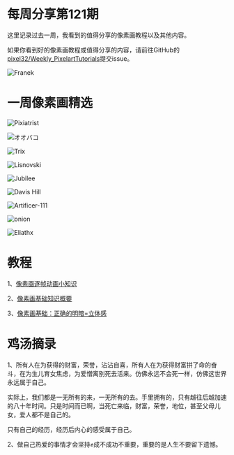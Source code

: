 # 每周分享第121期

这里记录过去一周，我看到的值得分享的像素画教程以及其他内容。

如果你看到好的像素画教程或值得分享的内容，请前往GitHub的[pixel32/Weekly_PixelartTutorials](https://github.com/pixel32/Weekly_PixelartTutorials "pixel32/Weekly_PixelartTutorials")提交issue。


![Franek](https://files.mdnice.com/user/10493/378327d6-b922-40d0-bbb0-2070c43477c0.jpg)


# 一周像素画精选

![Pixiatrist](https://files.mdnice.com/user/10493/22662ca0-5201-49e5-9841-6d00f49d462e.png)

![オオバコ](https://files.mdnice.com/user/10493/a3269584-219d-492e-86c2-b8c6476fb443.png)

![Trix](https://files.mdnice.com/user/10493/7422991e-c371-4a7b-85d2-006a6a549c2c.png)

![Lisnovski](https://files.mdnice.com/user/10493/5c045633-a56a-423c-9cca-edfd250e6223.png)

![Jubilee](https://files.mdnice.com/user/10493/7294c359-873a-49fd-a075-fd0ae3ae96c3.png)


![Davis Hill](https://files.mdnice.com/user/10493/c6d70592-a9f2-43a7-88bd-4287d1a436ac.png)


![Artificer-111](https://files.mdnice.com/user/10493/e2afd654-c391-4024-b868-fc324bdfa41a.png)

![onion](https://files.mdnice.com/user/10493/594e40b2-6dac-4700-aefd-3076e66f4863.png)

![Eliathx](https://files.mdnice.com/user/10493/e0094032-1216-4979-b995-29691788890c.png)


# 教程

1、[像素画逐帧动画小知识](https://mp.weixin.qq.com/s/FO5uFfc6lPbcUIvMRIXhWQ)

2、[像素画基础知识概要](https://mp.weixin.qq.com/s/_eN24PRtRqvMWyjcVlhN4Q)

3、[像素画基础：正确的明暗=立体感](https://mp.weixin.qq.com/s/AxVXbe29Jf3KEku96aT_jg)

# 鸡汤摘录

1、所有人在为获得的财富，荣誉，沾沾自喜，所有人在为获得财富拼了命的奋斗，在为生儿育女焦虑，为爱憎离别死去活来。仿佛永远不会死一样，仿佛这世界永远属于自己。

实际上，我们都是一无所有的来，一无所有的去。手里拥有的，只有越往后越加速的八十年时间。只是时间而已啊，当死亡来临，财富，荣誉，地位，甚至父母儿女，爱人都不是自己的。

只有自己的经历，经历后内心的感受属于自己。

2、做自己热爱的事情才会坚持✊成不成功不重要，重要的是人生不要留下遗憾。







